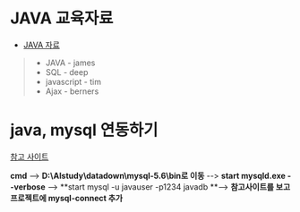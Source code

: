 # JAVA 교육자료
- [JAVA 자료](http://lectureblue.pe.kr/index.jsp)
> - JAVA - james
> - SQL - deep
> - javascript - tim
> - Ajax - berners



# java, mysql 연동하기

[참고 사이트](https://blog.naver.com/wusemr2/222184514525)

**cmd** --> **D:\AIstudy\datadown\mysql-5.6\bin로 이동** --> **start mysqld.exe --verbose** --> **start mysql -u javauser -p1234 javadb **--> **참고사이트를 보고 프로젝트에 mysql-connect 추가**

